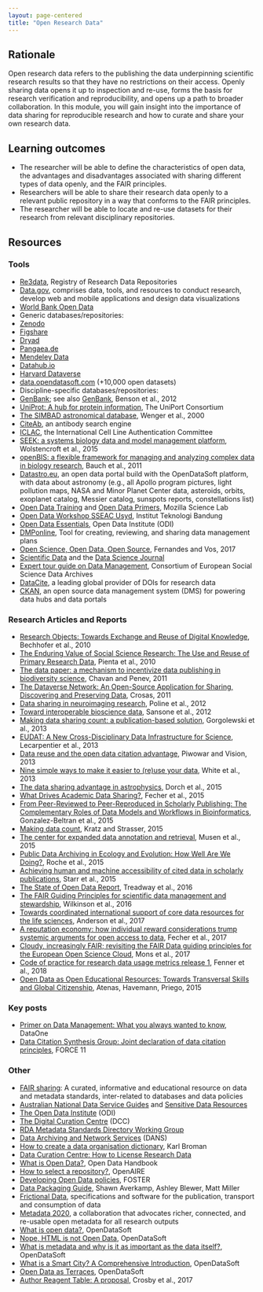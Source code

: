 ```yaml
---
layout: page-centered
title: "Open Research Data"
---
```


## Rationale

Open research data refers to the publishing the data underpinning scientific 
research results so that they have no restrictions on their access. Openly 
sharing data opens it up to inspection and re-use, forms the basis for research 
verification and reproducibility, and opens up a path to broader collaboration. 
In this module, you will gain insight into the importance of data sharing for 
reproducible research and how to curate and share your own research data.

## Learning outcomes

* The researcher will be able to define the characteristics of open data, the 
  advantages and disadvantages associated with sharing different types of data 
  openly, and the FAIR principles.
* Researchers will be able to share their research data openly to a relevant 
  public repository in a way that conforms to the FAIR principles.
* The researcher will be able to locate and re-use datasets for their research 
  from relevant disciplinary repositories.

## Resources

### Tools

- [Re3data](https://www.re3data.org/), Registry of Research Data Repositories
- [Data.gov](https://www.data.gov/), comprises data, tools, and resources to conduct research, develop web and mobile applications and design data visualizations
- [World Bank Open Data](https://data.worldbank.org/)
- Generic databases/repositories:
 - [Zenodo](https://zenodo.org/)
 - [Figshare](https://figshare.com/)
 - [Dryad](http://datadryad.org/)
 - [Pangaea.de](https://pangaea.de/)
 - [Mendeley Data](https://data.mendeley.com/)
 - [Datahub.io](http://datahub.io/)
 - [Harvard Dataverse](https://dataverse.harvard.edu/)
 - [data.opendatasoft.com](http://data.opendatasoft.com/) (+10,000 open datasets)
- Discipline-specific databases/repositories:
 - [GenBank](https://www.ncbi.nlm.nih.gov/genbank/); see also [GenBank](https://academic.oup.com/nar/article/41/D1/D36/1068219), Benson et al., 2012
 - [UniProt: A hub for protein information](https://academic.oup.com/nar/article/43/D1/D204/2439939), The UniPort Consortium
 - [The SIMBAD astronomical database](https://aas.aanda.org/articles/aas/abs/2000/07/ds1821/ds1821.html), Wenger et al., 2000
 - [CiteAb](https://www.citeab.com/), an antibody search engine
 - [ICLAC](http://iclac.org/), the International Cell Line Authentication Committee
 - [SEEK: a systems biology data and model management platform](https://bmcsystbiol.biomedcentral.com/articles/10.1186/s12918-015-0174-y), Wolstencroft et al., 2015
 - [openBIS: a flexible framework for managing and analyzing complex data in biology research](https://bmcbioinformatics.biomedcentral.com/articles/10.1186/1471-2105-12-468), Bauch et al., 2011
 - [Datastro.eu](http://www.datastro.eu/), an open data portal build with the OpenDataSoft platform, with data about astronomy (e.g., all Apollo program pictures, light pollution maps, NASA and Minor Planet Center data, asteroids, orbits, exoplanet catalog, Messier catalog, sunspots reports, constellations list)
- [Open Data Training](https://github.com/mozillascience/open-data-training) and [Open Data Primers](https://github.com/mozillascience/open-data-primers), Mozilla Science Lab
- [Open Data Workshop SSEAC Usyd](https://osf.io/s76gu/), Institut Teknologi Bandung
- [Open Data Essentials](http://accelerate.theodi.org/), Open Data Institute (ODI)
- [DMPonline](https://dmponline.dcc.ac.uk/), Tool for creating, reviewing, and sharing data management plans
- [Open Science, Open Data, Open Source](https://pfern.github.io/OSODOS/gitbook/), Fernandes and Vos, 2017
- [Scientific Data](https://www.nature.com/sdata/) and the [Data Science Journal](http://www.codata.org/publications/data-science-journal)
- [Expert tour guide on Data Management](https://www.cessda.eu/Research-Infrastructure/Training/Expert-tour-guide-on-Data-Management), Consortium of European Social Science Data Archives
- [DataCite](https://www.datacite.org/), a leading global provider of DOIs for research data
- [CKAN](https://github.com/ckan/ckan), an open source data management system (DMS) for powering data hubs and data portals

### Research Articles and Reports

- [Research Objects: Towards Exchange and Reuse of Digital Knowledge](http://precedings.nature.com/documents/4626/version/1), Bechhofer et al., 2010
- [The Enduring Value of Social Science Research: The Use and Reuse of Primary Research Data](https://deepblue.lib.umich.edu/handle/2027.42/78307), Pienta et al., 2010
- [The data paper: a mechanism to incentivize data publishing in biodiversity science](https://bmcbioinformatics.biomedcentral.com/articles/10.1186/1471-2105-12-S15-S2), Chavan and Penev, 2011
- [The Dataverse Network: An Open-Source Application for Sharing, Discovering and Preserving Data](http://www.dlib.org/dlib/january11/crosas/01crosas.html), Crosas, 2011
- [Data sharing in neuroimaging research](https://www.frontiersin.org/articles/10.3389/fninf.2012.00009/full), Poline et al., 2012
- [Toward interoperable bioscience data](https://www.nature.com/articles/ng.1054), Sansone et al., 2012
- [Making data sharing count: a publication-based solution](https://www.frontiersin.org/articles/10.3389/fnins.2013.00009/full), Gorgolewski et al., 2013
- [EUDAT: A New Cross-Disciplinary Data Infrastructure for Science](http://www.ijdc.net/article/view/8.1.279), Lecarpentier et al., 2013
- [Data reuse and the open data citation advantage](https://peerj.com/articles/175/), Piwowar and Vision, 2013
- [Nine simple ways to make it easier to (re)use your data](https://peerj.com/preprints/7/), White et al., 2013
- [The data sharing advantage in astrophysics](https://arxiv.org/abs/1511.02512), Dorch et al., 2015
- [What Drives Academic Data Sharing?](http://journals.plos.org/plosone/article?id=10.1371/journal.pone.0118053), Fecher et al., 2015
- [From Peer-Reviewed to Peer-Reproduced in Scholarly Publishing: The Complementary Roles of Data Models and Workflows in Bioinformatics](http://journals.plos.org/plosone/article?id=10.1371/journal.pone.0127612), Gonzalez-Beltran et al., 2015
- [Making data count](https://www.nature.com/articles/sdata201539), Kratz and Strasser, 2015
- [The center for expanded data annotation and retrieval](https://academic.oup.com/jamia/article/22/6/1148/2357598), Musen et al., 2015
- [Public Data Archiving in Ecology and Evolution: How Well Are We Doing?](http://journals.plos.org/plosbiology/article?id=10.1371/journal.pbio.1002295), Roche et al., 2015
- [Achieving human and machine accessibility of cited data in scholarly publications](https://peerj.com/articles/cs-1/), Starr et al., 2015
- [The State of Open Data Report](https://figshare.com/articles/The_State_of_Open_Data_Report/4036398), Treadway et al., 2016
- [The FAIR Guiding Principles for scientific data management and stewardship](https://www.nature.com/articles/sdata201618), Wilkinson et al., 2016
- [Towards coordinated international support of core data resources for the life sciences](https://www.biorxiv.org/content/early/2017/04/27/110825), Anderson et al., 2017
- [A reputation economy: how individual reward considerations trump systemic arguments for open access to data](https://www.nature.com/articles/palcomms201751), Fecher et al., 2017
- [Cloudy, increasingly FAIR; revisiting the FAIR Data guiding principles for the European Open Science Cloud](https://content.iospress.com/articles/information-services-and-use/isu824), Mons et al., 2017
- [Code of practice for research data usage metrics release 1](https://peerj.com/preprints/26505/), Fenner et al., 2018
- [Open Data as Open Educational Resources: Towards Transversal Skills and Global Citizenship](http://dx.doi.org/10.5944/openpraxis.7.4.233), Atenas, Havemann, Priego, 2015

### Key posts

- [Primer on Data Management: What you always wanted to know](https://www.dataone.org/sites/all/documents/DataONE_BP_Primer_020212.pdf), DataOne
- [Data Citation Synthesis Group: Joint declaration of data citation principles](https://www.force11.org/datacitationprinciples), FORCE 11

### Other

- [FAIR sharing](https://fairsharing.org/): A curated, informative and educational resource on data and metadata standards, inter-related to databases and data policies
- [Australian National Data Service Guides](http://www.ands.org.au/guides) and [Sensitive Data Resources](http://www.ands.org.au/working-with-data/sensitive-data)
- [The Open Data Institute](https://theodi.org/) (ODI)
- [The Digital Curation Centre](http://www.dcc.ac.uk/) (DCC)
- [RDA Metadata Standards Directory Working Group](http://rd-alliance.github.io/metadata-directory/)
- [Data Archiving and Network Services](https://dans.knaw.nl/nl) (DANS)
- [How to create a data organisation dictionary](http://kbroman.org/dataorg/pages/dictionary.html), Karl Broman
- [Data Curation Centre: How to License Research Data](http://www.dcc.ac.uk/resources/how-guides/license-research-data)
- [What is Open Data?](http://opendatahandbook.org/guide/en/what-is-open-data/), Open Data Handbook
- [How to select a repository?](https://www.openaire.eu/opendatapilot-repository), OpenAIRE
- [Developing Open Data policies](https://www.fosteropenscience.eu/sites/default/files/pdf/2276.pdf), FOSTER
- [Data Packaging Guide](https://github.com/saverkamp/beyond-open-data/blob/master/DataGuide.md), Shawn Averkamp, Ashley Blewer, Matt Miller
- [Frictional Data](https://frictionlessdata.io/), specifications and software for the publication, transport and consumption of data
- [Metadata 2020](http://www.metadata2020.org/), a collaboration that advocates richer, connected, and re-usable open metadata for all research outputs
- [What is open data?](https://www.opendatasoft.com/2017/02/16/what-is-open-data/), OpenDataSoft
- [Nope, HTML is not Open Data](https://www.opendatasoft.com/2016/05/23/nope-html-is-not-open-data/), OpenDataSoft
- [What is metadata and why is it as important as the data itself?](https://www.opendatasoft.com/2016/08/25/what-is-metadata-and-why-is-it-important-data/), OpenDataSoft
- [What is a Smart City? A Comprehensive Introduction](https://www.opendatasoft.com/2017/07/18/what-is-a-smart-city-a-comprehensive-introduction/), OpenDataSoft
- [Open Data as Terraces](https://www.opendatasoft.com/2016/12/27/open-data-terraces/), OpenDataSoft
- [Author Reagent Table: A proposal](https://f1000research.com/posters/6-449), Crosby et al., 2017
